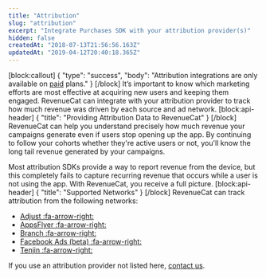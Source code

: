 ```yaml
---
title: "Attribution"
slug: "attribution"
excerpt: "Integrate Purchases SDK with your attribution provider(s)"
hidden: false
createdAt: "2018-07-13T21:56:56.163Z"
updatedAt: "2019-04-12T20:40:18.365Z"
---
```

[block:callout]
{
  "type": "success",
  "body": "Attribution integrations are only available on [paid](https://www.revenuecat.com/pricing) plans."
}
[/block]
It’s important to know which marketing efforts are most effective at acquiring new users and keeping them engaged. RevenueCat can integrate with your attribution provider to track how much revenue was driven by each source and ad network.
[block:api-header]
{
  "title": "Providing Attribution Data to RevenueCat"
}
[/block]
RevenueCat can help you understand precisely how much revenue your campaigns generate even if users stop opening up the app. By continuing to follow your cohorts whether they're active users or not, you'll know the long tail revenue generated by your campaigns.

Most attribution SDKs provide a way to report revenue from the device, but this completely fails to capture recurring revenue that occurs while a user is not using the app. With RevenueCat, you receive a full picture.
[block:api-header]
{
  "title": "Supported Networks"
}
[/block]
RevenueCat can track attribution from the following networks:

  * [Adjust :fa-arrow-right:](doc:adjust)
  * [AppsFlyer :fa-arrow-right:](doc:appsflyer) 
  * [Branch :fa-arrow-right:](doc:branch)
  * [Facebook Ads (beta) :fa-arrow-right:](doc:facebook-ads) 
  * [Tenjin :fa-arrow-right:](doc:tenjin)

If you use an attribution provider not listed here, [contact us](https://www.revenuecat.com/contact).